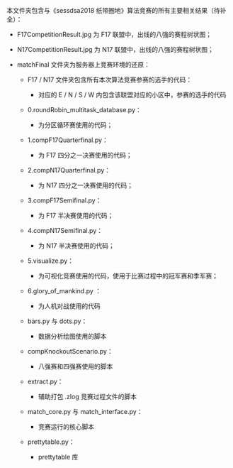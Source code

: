 本文件夹包含与《sessdsa2018 纸带圈地》算法竞赛的所有主要相关结果（待补全）：

  - F17CompetitionResult.jpg 为 F17 联盟中，出线的八强的赛程树状图；
  
  - N17CompetitionResult.jpg 为 N17 联盟中，出线的八强的赛程树状图；
  
  - matchFinal 文件夹为服务器上竞赛环境的还原：
  
    - F17 / N17 文件夹包含所有本次算法竞赛参赛的选手的代码：
      - 对应的 E / N / S / W 内包含该联盟对应的小区中，参赛的选手的代码
  
    - 0.roundRobin_multitask_database.py：
      - 为分区循环赛使用的代码；
    - 1.compF17Quarterfinal.py：
      - 为 F17 四分之一决赛使用的代码；
    - 2.compN17Quarterfinal.py：
      - 为 N17 四分之一决赛使用的代码；
    - 3.compF17Semifinal.py：
      - 为 F17 半决赛使用的代码；
    - 4.compN17Semifinal.py：
      - 为 N17 半决赛使用的代码；
    - 5.visualize.py：
      - 为可视化竞赛使用的代码，使用于比赛过程中的冠军赛和季军赛；
    - 6.glory_of_mankind.py ：
      - 为人机对战使用的代码
    - bars.py 与 dots.py：
      - 数据分析绘图使用的脚本
    - compKnockoutScenario.py：
      - 八强赛和四强赛使用的脚本
    - extract.py：
      - 辅助打包 .zlog 竞赛过程文件的脚本
    - match_core.py 与 match_interface.py：
      - 竞赛运行的核心脚本
    - prettytable.py：
      - prettytable 库
